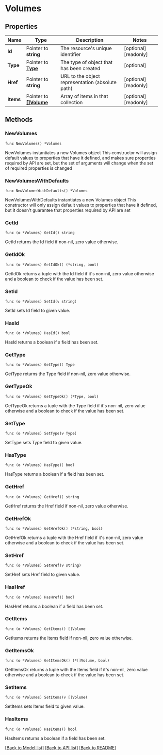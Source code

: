 # Volumes

## Properties

Name | Type | Description | Notes
------------ | ------------- | ------------- | -------------
**Id** | Pointer to **string** | The resource&#39;s unique identifier | [optional] [readonly] 
**Type** | Pointer to [**Type**](Type.md) | The type of object that has been created | [optional] 
**Href** | Pointer to **string** | URL to the object representation (absolute path) | [optional] [readonly] 
**Items** | Pointer to [**[]Volume**](Volume.md) | Array of items in that collection | [optional] [readonly] 

## Methods

### NewVolumes

`func NewVolumes() *Volumes`

NewVolumes instantiates a new Volumes object
This constructor will assign default values to properties that have it defined,
and makes sure properties required by API are set, but the set of arguments
will change when the set of required properties is changed

### NewVolumesWithDefaults

`func NewVolumesWithDefaults() *Volumes`

NewVolumesWithDefaults instantiates a new Volumes object
This constructor will only assign default values to properties that have it defined,
but it doesn't guarantee that properties required by API are set

### GetId

`func (o *Volumes) GetId() string`

GetId returns the Id field if non-nil, zero value otherwise.

### GetIdOk

`func (o *Volumes) GetIdOk() (*string, bool)`

GetIdOk returns a tuple with the Id field if it's non-nil, zero value otherwise
and a boolean to check if the value has been set.

### SetId

`func (o *Volumes) SetId(v string)`

SetId sets Id field to given value.

### HasId

`func (o *Volumes) HasId() bool`

HasId returns a boolean if a field has been set.

### GetType

`func (o *Volumes) GetType() Type`

GetType returns the Type field if non-nil, zero value otherwise.

### GetTypeOk

`func (o *Volumes) GetTypeOk() (*Type, bool)`

GetTypeOk returns a tuple with the Type field if it's non-nil, zero value otherwise
and a boolean to check if the value has been set.

### SetType

`func (o *Volumes) SetType(v Type)`

SetType sets Type field to given value.

### HasType

`func (o *Volumes) HasType() bool`

HasType returns a boolean if a field has been set.

### GetHref

`func (o *Volumes) GetHref() string`

GetHref returns the Href field if non-nil, zero value otherwise.

### GetHrefOk

`func (o *Volumes) GetHrefOk() (*string, bool)`

GetHrefOk returns a tuple with the Href field if it's non-nil, zero value otherwise
and a boolean to check if the value has been set.

### SetHref

`func (o *Volumes) SetHref(v string)`

SetHref sets Href field to given value.

### HasHref

`func (o *Volumes) HasHref() bool`

HasHref returns a boolean if a field has been set.

### GetItems

`func (o *Volumes) GetItems() []Volume`

GetItems returns the Items field if non-nil, zero value otherwise.

### GetItemsOk

`func (o *Volumes) GetItemsOk() (*[]Volume, bool)`

GetItemsOk returns a tuple with the Items field if it's non-nil, zero value otherwise
and a boolean to check if the value has been set.

### SetItems

`func (o *Volumes) SetItems(v []Volume)`

SetItems sets Items field to given value.

### HasItems

`func (o *Volumes) HasItems() bool`

HasItems returns a boolean if a field has been set.


[[Back to Model list]](../README.md#documentation-for-models) [[Back to API list]](../README.md#documentation-for-api-endpoints) [[Back to README]](../README.md)


